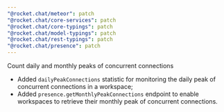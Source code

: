 ```yaml
---
"@rocket.chat/meteor": patch
"@rocket.chat/core-services": patch
"@rocket.chat/core-typings": patch
"@rocket.chat/model-typings": patch
"@rocket.chat/rest-typings": patch
"@rocket.chat/presence": patch
---
```


Count daily and monthly peaks of concurrent connections
 - Added `dailyPeakConnections` statistic for monitoring the daily peak of concurrent connections in a workspace;
 - Added `presence.getMonthlyPeakConnections` endpoint to enable workspaces to retrieve their monthly peak of concurrent connections.
